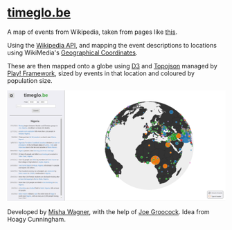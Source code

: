 # [timeglo.be](https://timeglo.be)

A map of events from Wikipedia, taken from pages like [this](https://en.wikipedia.org/wiki/January_1).

Using the [Wikipedia API](https://en.wikipedia.org/w/api.php), and mapping the event descriptions to locations using WikiMedia's [Geographical Coordinates](https://en.wikipedia.org/wiki/Wikipedia:WikiProject_Geographical_coordinates).

These are then mapped onto a globe using [D3](d3js.org) and [Topojson](https://github.com/mbostock/topojson) managed by [Play! Framework](https://www.playframework.com/), sized by events in that location and coloured by population size.

![Screenshot](public/images/screenshot.png?raw=true)

Developed by [Misha Wagner](https://github.com/mishajw), with the help of [Joe Groocock](https://github.com/frebib). Idea from Hoagy Cunningham.

